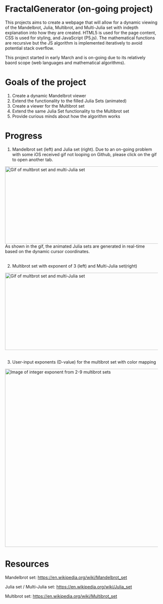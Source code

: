 # FractalGenerator (on-going project)
This projects aims to create a webpage that will allow for a dynamic viewing of the Mandelbrot, Julia, Multibrot, and Multi-Julia set with indepth explanation into how they are created. HTML5 is used for the page content, CSS is used for styling, and JavaScript (P5.js). The mathematical functions are recursive but the JS algorithm is implemented iteratively to avoid potential stack overflow. 

This project started in early March and is on-going due to its relatively baord scope (web languages and mathematical algorithms).

# Goals of the project
1. Create a dynamic Mandelbrot viewer
2. Extend the functionality to the filled Julia Sets (animated)
3. Create a viewer for the Multibrot set
4. Extend the same Julia Set functionality to the Multibrot set
5. Provide curious minds about how the algorithm works

# Progress

1. Mandelbrot set (left) and Julia set (right). Due to an on-going problem with some iOS received gif not looping on Github, please click on the gif to open another tab. 

<img width="580" height="255" alt="Gif of multbrot set and multi-Julia set" src="https://user-images.githubusercontent.com/43103206/54483708-539cef00-482e-11e9-9acd-c0f3fec52f8d.gif">
As shown in the gif, the animated Julia sets are generated in real-time based on the dynamic cursor coordinates.
<br></br>

2. Multibrot set with exponent of 3 (left) and Multi-Julia set(right)
<img width="580" height="255" alt="Gif of multbrot set and multi-Julia set" src="https://user-images.githubusercontent.com/43103206/54483773-bc389b80-482f-11e9-985a-3a3d7cac9d0c.gif">
<br></br>

3. User-input exponents (D-value) for the multibrot set with color mapping
<img width="588" alt="Image of integer exponent from 2-9 multibrot sets" src="https://user-images.githubusercontent.com/43103206/54483670-8abed080-482d-11e9-91ba-60ca159b2fed.png">

# Resources

Mandelbrot set: https://en.wikipedia.org/wiki/Mandelbrot_set

Julia set / Multi-Julia set: https://en.wikipedia.org/wiki/Julia_set

Multibrot set: https://en.wikipedia.org/wiki/Multibrot_set
